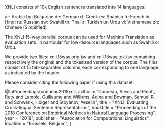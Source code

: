 XNLI consists of 10k English sentences translated into 14 languages: 

ar: Arabic
bg: Bulgarian
de: German
el: Greek
es: Spanish
fr: French
hi: Hindi
ru: Russian
sw: Swahili
th: Thai
tr: Turkish
ur: Urdu
vi: Vietnamese
zh: Chinese (Simplified)

The XNLI 15-way parallel corpus can be used for Machine Translation as evaluation sets, in particular for low-resource languages such as Swahili or Urdu.

We provide two files: xnli.15way.orig.tsv and xnli.15way.tok.tsv containing respectively the original and the tokenized version of the corpus.
The files consist of 15 tab-separated columns, each corresponding to one language as indicated by the header.

Please consider citing the following paper if using this dataset:

@InProceedings{conneau2018xnli,
  author =  "Conneau, Alexis
         and Rinott, Ruty
         and Lample, Guillaume
         and Williams, Adina
         and Bowman, Samuel R.
         and Schwenk, Holger
         and Stoyanov, Veselin",
  title =   "XNLI: Evaluating Cross-lingual Sentence Representations",
  booktitle =   "Proceedings of the 2018 Conference on Empirical Methods in Natural Language Processing",
  year =    "2018",
  publisher =   "Association for Computational Linguistics",
  location =    "Brussels, Belgium",
}

